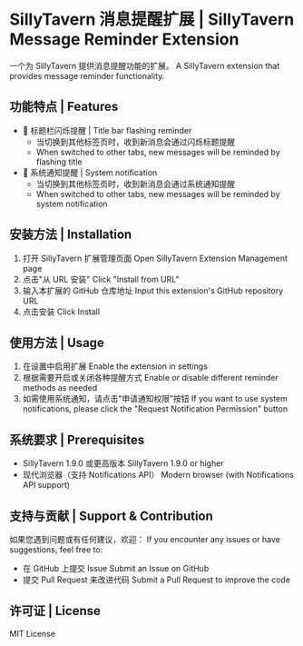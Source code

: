 # SillyTavern 消息提醒扩展 | SillyTavern Message Reminder Extension

一个为 SillyTavern 提供消息提醒功能的扩展。
A SillyTavern extension that provides message reminder functionality.

## 功能特点 | Features

- 📢 标题栏闪烁提醒 | Title bar flashing reminder
  - 当切换到其他标签页时，收到新消息会通过闪烁标题提醒
  - When switched to other tabs, new messages will be reminded by flashing title
- 🔔 系统通知提醒 | System notification
  - 当切换到其他标签页时，收到新消息会通过系统通知提醒
  - When switched to other tabs, new messages will be reminded by system notification

## 安装方法 | Installation

1. 打开 SillyTavern 扩展管理页面
   Open SillyTavern Extension Management page
2. 点击"从 URL 安装"
   Click "Install from URL"
3. 输入本扩展的 GitHub 仓库地址
   Input this extension's GitHub repository URL
4. 点击安装
   Click Install

## 使用方法 | Usage

1. 在设置中启用扩展
   Enable the extension in settings
2. 根据需要开启或关闭各种提醒方式
   Enable or disable different reminder methods as needed
3. 如需使用系统通知，请点击"申请通知权限"按钮
   If you want to use system notifications, please click the "Request Notification Permission" button

## 系统要求 | Prerequisites

- SillyTavern 1.9.0 或更高版本
  SillyTavern 1.9.0 or higher
- 现代浏览器（支持 Notifications API）
  Modern browser (with Notifications API support)

## 支持与贡献 | Support & Contribution

如果您遇到问题或有任何建议，欢迎：
If you encounter any issues or have suggestions, feel free to:

- 在 GitHub 上提交 Issue
  Submit an Issue on GitHub
- 提交 Pull Request 来改进代码
  Submit a Pull Request to improve the code

## 许可证 | License

MIT License

